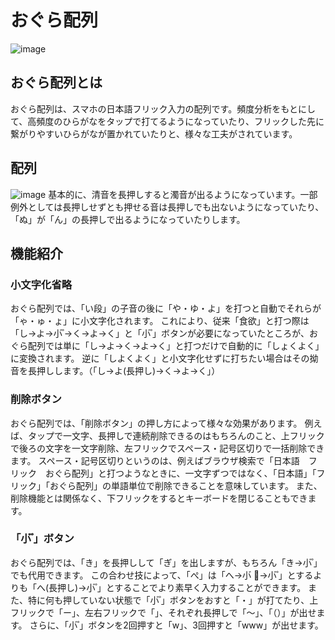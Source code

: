 # おぐら配列
![image](https://github.com/user-attachments/assets/d9288332-6aaa-48ba-85ba-13eb19687847)
## おぐら配列とは
おぐら配列は、スマホの日本語フリック入力の配列です。頻度分析をもとにして、高頻度のひらがなをタップで打てるようになっていたり、フリックした先に繋がりやすいひらがなが置かれていたりと、様々な工夫がされています。
## 配列
![image](https://github.com/user-attachments/assets/7eba4ed4-eb47-47f3-b365-11f90926eb53)
基本的に、清音を長押しすると濁音が出るようになっています。一部例外としては長押しせずとも押せる音は長押しでも出ないようになっていたり、「ぬ」が「ん」の長押しで出るようになっていたりします。
## 機能紹介
### 小文字化省略
おぐら配列では、「い段」の子音の後に「や・ゆ・よ」を打つと自動でそれらが「ゃ・ゅ・ょ」に小文字化されます。
これにより、従来「食欲」と打つ際は「し→よ→小゙ ゚→く→よ→く」と「小゙ ゚」ボタンが必要になっていたところが、おぐら配列では単に「し→よ→く→よ→く」と打つだけで自動的に「しょくよく」に変換されます。
逆に「しよくよく」と小文字化せずに打ちたい場合はその拗音を長押しします。（「し→よ(長押し)→く→よ→く」）
### 削除ボタン
おぐら配列では、「削除ボタン」の押し方によって様々な効果があります。
例えば、タップで一文字、長押しで連続削除できるのはもちろんのこと、上フリックで後ろの文字を一文字削除、左フリックでスペース・記号区切りで一括削除できます。
スペース・記号区切りというのは、例えばブラウザ検索で「日本語　フリック　おぐら配列」と打つようなときに、一文字ずつではなく、「日本語」「フリック」「おぐら配列」の単語単位で削除できることを意味しています。
また、削除機能とは関係なく、下フリックをするとキーボードを閉じることもできます。
### 「小゙ ゚」ボタン
おぐら配列では、「き」を長押しして「ぎ」を出しますが、もちろん「き→小゙ ゚」でも代用できます。
この合わせ技によって、「ぺ」は「へ→小゙ ゚→小゙ ゚」とするよりも「へ(長押し)→小゙ ゚」とすることでより素早く入力することができます。
また、特に何も押していない状態で「小゙ ゚」ボタンをおすと「・」が打てたり、上フリックで「ー」、左右フリックで「」、それぞれ長押しで「〜」、「（）」が出せます。
さらに、「小゙ ゚」ボタンを2回押すと「w」、3回押すと「www」が出せます。
